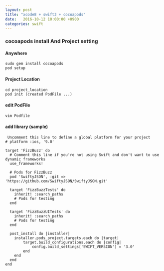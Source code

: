 ```yaml
---
layout: post
title: "xcode8 + swift3 + cocoapods"
date:   2016-10-12 10:00:00 +0900
categories: swift  
---
```


### cocoapods install And Project setting
#### Anywhere
~~~
sudo gem install cocoapods
pod setup
~~~

#### Project Location
~~~
cd project_location
pod init (created PodFile ...)
~~~

#### edit PodFile
~~~
vim Podfile
~~~

#### add library (sample)
~~~
 Uncomment this line to define a global platform for your project
# platform :ios, '9.0'

target 'FizzBuzz' do
  # Comment this line if you're not using Swift and don't want to use dynamic frameworks
  use_frameworks!

  # Pods for FizzBuzz
  pod 'SwiftyJSON', :git => 'https://github.com/SwiftyJSON/SwiftyJSON.git'

  target 'FizzBuzzTests' do
    inherit! :search_paths
    # Pods for testing
  end

  target 'FizzBuzzUITests' do
    inherit! :search_paths
    # Pods for testing
  end

  post_install do |installer|
  	installer.pods_project.targets.each do |target|
    	target.build_configurations.each do |config|
      		config.build_settings['SWIFT_VERSION'] = '3.0'
    	end
  	end
  end
end
~~~


